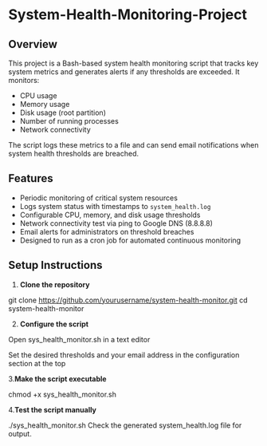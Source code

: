 # System-Health-Monitoring-Project

## Overview
This project is a Bash-based system health monitoring script that tracks key system metrics and generates alerts if any thresholds are exceeded. It monitors:

- CPU usage
- Memory usage
- Disk usage (root partition)
- Number of running processes
- Network connectivity

The script logs these metrics to a file and can send email notifications when system health thresholds are breached.

## Features
- Periodic monitoring of critical system resources
- Logs system status with timestamps to `system_health.log`
- Configurable CPU, memory, and disk usage thresholds
- Network connectivity test via ping to Google DNS (8.8.8.8)
- Email alerts for administrators on threshold breaches
- Designed to run as a cron job for automated continuous monitoring

## Setup Instructions

1. **Clone the repository**

git clone https://github.com/yourusername/system-health-monitor.git
cd system-health-monitor

2. **Configure the script**

Open sys_health_monitor.sh in a text editor

Set the desired thresholds and your email address in the configuration section at the top

3.**Make the script executable**

chmod +x sys_health_monitor.sh

4.**Test the script manually**

./sys_health_monitor.sh
Check the generated system_health.log file for output.

